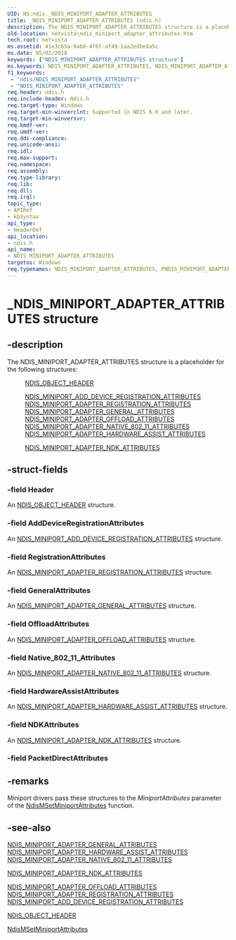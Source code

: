 ```yaml
---
UID: NS:ndis._NDIS_MINIPORT_ADAPTER_ATTRIBUTES
title: _NDIS_MINIPORT_ADAPTER_ATTRIBUTES (ndis.h)
description: The NDIS_MINIPORT_ADAPTER_ATTRIBUTES structure is a placeholder for the following structures:\_NDIS_OBJECT_HEADER NDIS_MINIPORT_ADD_DEVICE_REGISTRATION_ATTRIBUTES NDIS_MINIPORT_ADAPTER_REGISTRATION_ATTRIBUTES NDIS_MINIPORT_ADAPTER_GENERAL_ATTRIBUTES NDIS_MINIPORT_ADAPTER_OFFLOAD_ATTRIBUTES NDIS_MINIPORT_ADAPTER_NATIVE_802_11_ATTRIBUTES NDIS_MINIPORT_ADAPTER_HARDWARE_ASSIST_ATTRIBUTESNDIS_MINIPORT_ADAPTER_NDK_ATTRIBUTES
old-location: netvista\ndis_miniport_adapter_attributes.htm
tech.root: netvista
ms.assetid: 41e3c65a-0ab8-4f6f-af49-1aa2edbeda5c
ms.date: 05/02/2018
keywords: ["NDIS_MINIPORT_ADAPTER_ATTRIBUTES structure"]
ms.keywords: NDIS_MINIPORT_ADAPTER_ATTRIBUTES, NDIS_MINIPORT_ADAPTER_ATTRIBUTES union [Network Drivers Starting with Windows Vista], PNDIS_MINIPORT_ADAPTER_ATTRIBUTES, PNDIS_MINIPORT_ADAPTER_ATTRIBUTES union pointer [Network Drivers Starting with Windows Vista], _NDIS_MINIPORT_ADAPTER_ATTRIBUTES, miniport_structures_ref_dc9acf58-fbc9-4b4c-8c99-33ab7a3bc653.xml, ndis/NDIS_MINIPORT_ADAPTER_ATTRIBUTES, ndis/PNDIS_MINIPORT_ADAPTER_ATTRIBUTES, netvista.ndis_miniport_adapter_attributes
f1_keywords:
 - "ndis/NDIS_MINIPORT_ADAPTER_ATTRIBUTES"
 - "NDIS_MINIPORT_ADAPTER_ATTRIBUTES"
req.header: ndis.h
req.include-header: Ndis.h
req.target-type: Windows
req.target-min-winverclnt: Supported in NDIS 6.0 and later.
req.target-min-winversvr: 
req.kmdf-ver: 
req.umdf-ver: 
req.ddi-compliance: 
req.unicode-ansi: 
req.idl: 
req.max-support: 
req.namespace: 
req.assembly: 
req.type-library: 
req.lib: 
req.dll: 
req.irql: 
topic_type:
- APIRef
- kbSyntax
api_type:
- HeaderDef
api_location:
- ndis.h
api_name:
- NDIS_MINIPORT_ADAPTER_ATTRIBUTES
targetos: Windows
req.typenames: NDIS_MINIPORT_ADAPTER_ATTRIBUTES, PNDIS_MINIPORT_ADAPTER_ATTRIBUTES
---
```


# _NDIS_MINIPORT_ADAPTER_ATTRIBUTES structure


## -description


The NDIS_MINIPORT_ADAPTER_ATTRIBUTES structure is a placeholder for the following structures:
  
<dl>
<dd>

<a href="https://docs.microsoft.com/windows-hardware/drivers/ddi/ntddndis/ns-ntddndis-_ndis_object_header">NDIS_OBJECT_HEADER</a>


</dd>
<dd>

<a href="https://docs.microsoft.com/windows-hardware/drivers/ddi/ndis/ns-ndis-_ndis_miniport_add_device_registration_attributes">
     NDIS_MINIPORT_ADD_DEVICE_REGISTRATION_ATTRIBUTES</a>


</dd>
<dd>

<a href="https://docs.microsoft.com/windows-hardware/drivers/ddi/ndis/ns-ndis-_ndis_miniport_adapter_registration_attributes">
     NDIS_MINIPORT_ADAPTER_REGISTRATION_ATTRIBUTES</a>


</dd>
<dd>

<a href="https://docs.microsoft.com/windows-hardware/drivers/ddi/ndis/ns-ndis-_ndis_miniport_adapter_general_attributes">
     NDIS_MINIPORT_ADAPTER_GENERAL_ATTRIBUTES</a>


</dd>
<dd>

<a href="https://docs.microsoft.com/windows-hardware/drivers/ddi/ndis/ns-ndis-_ndis_miniport_adapter_offload_attributes">
     NDIS_MINIPORT_ADAPTER_OFFLOAD_ATTRIBUTES</a>


</dd>
<dd>

<a href="https://docs.microsoft.com/previous-versions/windows/hardware/wireless/ff565926(v=vs.85)">
     NDIS_MINIPORT_ADAPTER_NATIVE_802_11_ATTRIBUTES</a>


</dd>
<dd>

<a href="https://docs.microsoft.com/windows-hardware/drivers/ddi/ndis/ns-ndis-_ndis_miniport_adapter_hardware_assist_attributes">
     NDIS_MINIPORT_ADAPTER_HARDWARE_ASSIST_ATTRIBUTES</a>


</dd>
<dd>

<a href="https://docs.microsoft.com/windows-hardware/drivers/ddi/ndis/ns-ndis-_ndis_miniport_adapter_ndk_attributes">NDIS_MINIPORT_ADAPTER_NDK_ATTRIBUTES</a>


</dd>
</dl>

## -struct-fields




### -field Header

An <a href="https://docs.microsoft.com/windows-hardware/drivers/ddi/ntddndis/ns-ntddndis-_ndis_object_header">NDIS_OBJECT_HEADER</a> structure.


### -field AddDeviceRegistrationAttributes

An 
     <a href="https://docs.microsoft.com/windows-hardware/drivers/ddi/ndis/ns-ndis-_ndis_miniport_add_device_registration_attributes">
     NDIS_MINIPORT_ADD_DEVICE_REGISTRATION_ATTRIBUTES</a> structure.


### -field RegistrationAttributes

An 
     <a href="https://docs.microsoft.com/windows-hardware/drivers/ddi/ndis/ns-ndis-_ndis_miniport_adapter_registration_attributes">
     NDIS_MINIPORT_ADAPTER_REGISTRATION_ATTRIBUTES</a> structure.


### -field GeneralAttributes

An 
     <a href="https://docs.microsoft.com/windows-hardware/drivers/ddi/ndis/ns-ndis-_ndis_miniport_adapter_general_attributes">
     NDIS_MINIPORT_ADAPTER_GENERAL_ATTRIBUTES</a> structure.


### -field OffloadAttributes

An 
     <a href="https://docs.microsoft.com/windows-hardware/drivers/ddi/ndis/ns-ndis-_ndis_miniport_adapter_offload_attributes">
     NDIS_MINIPORT_ADAPTER_OFFLOAD_ATTRIBUTES</a> structure.


### -field Native_802_11_Attributes

An 
     <a href="https://docs.microsoft.com/previous-versions/windows/hardware/wireless/ff565926(v=vs.85)">
     NDIS_MINIPORT_ADAPTER_NATIVE_802_11_ATTRIBUTES</a> structure.


### -field HardwareAssistAttributes

An 
      <a href="https://docs.microsoft.com/windows-hardware/drivers/ddi/ndis/ns-ndis-_ndis_miniport_adapter_hardware_assist_attributes">
      NDIS_MINIPORT_ADAPTER_HARDWARE_ASSIST_ATTRIBUTES</a> structure.


### -field NDKAttributes

An <a href="https://docs.microsoft.com/windows-hardware/drivers/ddi/ndis/ns-ndis-_ndis_miniport_adapter_ndk_attributes">NDIS_MINIPORT_ADAPTER_NDK_ATTRIBUTES</a> structure.


### -field PacketDirectAttributes

 




## -remarks



Miniport drivers pass these structures to the 
    <i>MiniportAttributes</i> parameter of the 
    <a href="https://docs.microsoft.com/windows-hardware/drivers/ddi/ndis/nf-ndis-ndismsetminiportattributes">
    NdisMSetMiniportAttributes</a> function.




## -see-also




<a href="https://docs.microsoft.com/windows-hardware/drivers/ddi/ndis/ns-ndis-_ndis_miniport_adapter_general_attributes">
   NDIS_MINIPORT_ADAPTER_GENERAL_ATTRIBUTES</a>



<a href="https://docs.microsoft.com/windows-hardware/drivers/ddi/ndis/ns-ndis-_ndis_miniport_adapter_hardware_assist_attributes">
   NDIS_MINIPORT_ADAPTER_HARDWARE_ASSIST_ATTRIBUTES</a>



<a href="https://docs.microsoft.com/previous-versions/windows/hardware/wireless/ff565926(v=vs.85)">
   NDIS_MINIPORT_ADAPTER_NATIVE_802_11_ATTRIBUTES</a>



<a href="https://docs.microsoft.com/windows-hardware/drivers/ddi/ndis/ns-ndis-_ndis_miniport_adapter_ndk_attributes">NDIS_MINIPORT_ADAPTER_NDK_ATTRIBUTES</a>



<a href="https://docs.microsoft.com/windows-hardware/drivers/ddi/ndis/ns-ndis-_ndis_miniport_adapter_offload_attributes">
   NDIS_MINIPORT_ADAPTER_OFFLOAD_ATTRIBUTES</a>



<a href="https://docs.microsoft.com/windows-hardware/drivers/ddi/ndis/ns-ndis-_ndis_miniport_adapter_registration_attributes">
   NDIS_MINIPORT_ADAPTER_REGISTRATION_ATTRIBUTES</a>



<a href="https://docs.microsoft.com/windows-hardware/drivers/ddi/ndis/ns-ndis-_ndis_miniport_add_device_registration_attributes">
   NDIS_MINIPORT_ADD_DEVICE_REGISTRATION_ATTRIBUTES</a>



<a href="https://docs.microsoft.com/windows-hardware/drivers/ddi/ntddndis/ns-ntddndis-_ndis_object_header">NDIS_OBJECT_HEADER</a>



<a href="https://docs.microsoft.com/windows-hardware/drivers/ddi/ndis/nf-ndis-ndismsetminiportattributes">NdisMSetMiniportAttributes</a>
 

 

